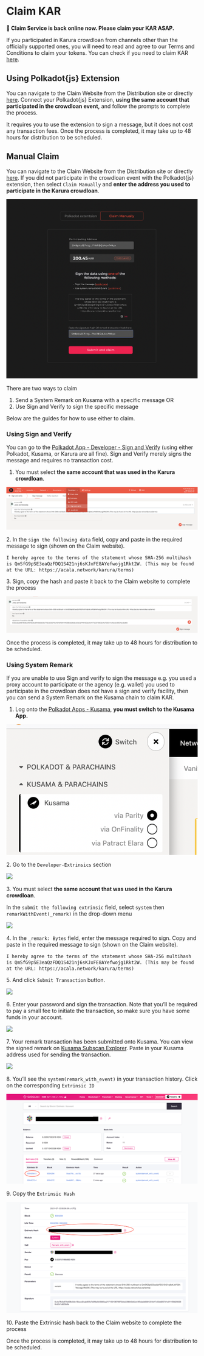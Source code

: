 # Claim KAR

**🔔 Claim Service is back online now. Please claim your KAR ASAP.**

If you participated in Karura crowdloan from channels other than the officially supported ones, you will need to read and agree to our Terms and Conditions to claim your tokens. You can check if you need to claim KAR [here](https://distribution.acala.network).

## Using Polkadot{js} Extension

You can navigate to the Claim Website from the Distribution site or directly [here](https://distribution.acala.network/claim). Connect your Polkadot{js} Extension, **using the same account that participated in the crowdloan event,** and follow the prompts to complete the process. 

It requires you to use the extension to sign a message, but it does not cost any transaction fees. Once the process is completed, it may take up to 48 hours for distribution to be scheduled. 

## Manual Claim

You can navigate to the Claim Website from the Distribution site or directly [here](https://distribution.acala.network/claim). If you did not participate in the crowdloan event with the Polkadot{js} extension, then select `Claim Manually` and **enter the address you used to participate in the Karura crowdloan**.

![](../../.gitbook/assets/screen-shot-2021-07-12-at-12.38.19-pm.png)

There are two ways to claim

1. Send a System Remark on Kusama with a specific message OR
2. Use Sign and Verify to sign the specific message

Below are the guides for how to use either to claim.

### Using Sign and Verify

You can go to the [Polkadot App - Developer - Sign and Verify](https://polkadot.js.org/apps/#/signing) (using either Polkadot, Kusama, or Karura are all fine). Sign and Verify merely signs the message and requires no transaction cost. 

1. You must select **the same account that was used in the Karura crowdloan**.

![](../../.gitbook/assets/screen-shot-2021-07-12-at-11.33.10-am.png)

2\. In the `sign the following data` field, copy and paste in the required message to sign (shown on the Claim website).

```
I hereby agree to the terms of the statement whose SHA-256 multihash is QmSfG9pSE3eaQzFDQ1S421nj6sKJxFE8AYefwojg1Rkt2W. (This may be found at the URL: https://acala.network/karura/terms)
```

3\. Sign, copy the hash and paste it back to the Claim website to complete the process

![](../../.gitbook/assets/screen-shot-2021-07-12-at-11.37.17-am.png)

Once the process is completed, it may take up to 48 hours for distribution to be scheduled. 

### Using System Remark

If you are unable to use Sign and verify to sign the message e.g. you used a proxy account to participate or the agency (e.g. wallet) you used to participate in the crowdloan does not have a sign and verify facility, then you can send a System Remark on the Kusama chain to claim KAR. 

1. Log onto the [Polkadot Apps - Kusama](https://polkadot.js.org/apps/#/explorer), **you must switch to the Kusama App.** 

![](../../.gitbook/assets/screen-shot-2021-07-12-at-12.22.02-pm.png)

2\. Go to the `Developer-Extrinsics` section

![](https://i.imgur.com/ryY5FGa.png)

3\. You must select **the same account that was used in the Karura crowdloan**.

In the `submit the following extrinsic` field, select `system` then `remarkWithEvent(_remark)` in the drop-down menu

![](https://i.imgur.com/aRFAG4P.png)

4\. In the `_remark: Bytes` field, enter the message required to sign. Copy and paste in the required message to sign (shown on the Claim website).

```
I hereby agree to the terms of the statement whose SHA-256 multihash is QmSfG9pSE3eaQzFDQ1S421nj6sKJxFE8AYefwojg1Rkt2W. (This may be found at the URL: https://acala.network/karura/terms)
```

5\. And click `Submit Transaction` button.

![](https://i.imgur.com/DWzU3bg.png)

6\. Enter your password and sign the transaction. Note that you’ll be required to pay a small fee to initiate the transaction, so make sure you have some funds in your account.

![](https://i.imgur.com/33Yb0qW.png)

7\. Your remark transaction has been submitted onto Kusama. You can view the signed remark on [Kusama Subscan Explorer](https://kusama.subscan.io). Paste in your Kusama address used for sending the transaction.

![](https://i.imgur.com/nCCwxXm.png)

8\. You’ll see the `system(remark_with_event)` in your transaction history. Click on the corresponding `Extrinsic ID`

![](../../.gitbook/assets/sdxvujr.png)

9\. Copy the `Extrinsic Hash`

![](../../.gitbook/assets/5i1qfz3.png)

10\. Paste the Extrinsic hash back to the Claim website to complete the process

Once the process is completed, it may take up to 48 hours for distribution to be scheduled. 

